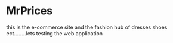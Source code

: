 # MrPrices
this is the e-commerce site and the fashion hub of dresses shoes ect........lets testing the web application
